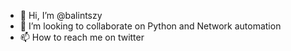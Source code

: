 - 👋 Hi, I’m @balintszy
- 💞️ I’m looking to collaborate on Python and Network automation
- 📫 How to reach me on twitter

<!---
balintszy/balintszy is a ✨ special ✨ repository because its `README.md` (this file) appears on your GitHub profile.
You can click the Preview link to take a look at your changes.
--->
